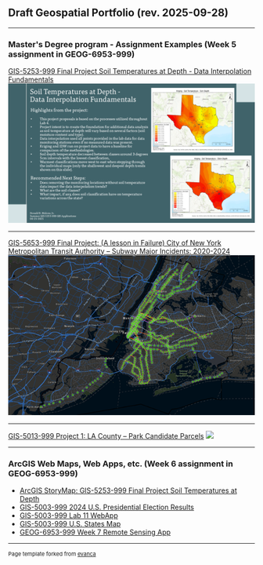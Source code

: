 ## Draft Geospatial Portfolio (rev. 2025-09-28)

---

### Master's Degree program - Assignment Examples (Week 5 assignment in GEOG-6953-999) 

[GIS-5253-999 Final Project Soil Temperatures at Depth -
Data Interpolation Fundamentals](/soil_temp.html)
<img src="images/MeloneD_Final_Presentation_Slide.png?raw=true"/>

---

[GIS-5653-999 Final Project: (A lesson in Failure)
City of New York Metropolitan Transit Authority –
Subway Major Incidents: 2020-2024](/city_of_ny_mta.html)
<img src="images/Picture1.png?raw=true"/>

---
[GIS-5013-999 Project 1: 
LA County – Park Candidate Parcels](/project1a.html)
<img src="images/Layout.jpg?raw=true"/>

---

### ArcGIS Web Maps, Web Apps, etc. (Week 6 assignment in GEOG-6953-999)

- [ArcGIS StoryMap: GIS-5253-999 Final Project Soil Temperatures at Depth](https://storymaps.arcgis.com/stories/0490b4716ce74fffbf43b2cfd46c97f6/)
- [GIS-5003-999 2024 U.S. Presidential Election Results](https://arcg.is/1Hiu1b3)
- [GIS-5003-999 Lab 11 WebApp](https://uok.maps.arcgis.com/apps/instant/basic/index.html?appid=408602d7a9b14dd4a241263fa729e026)
- [GIS-5003-999 U.S. States Map](https://arcg.is/1DKSH41)
- [GEOG-6953-999 Week 7 Remote Sensing App](https://ee-soonerboomermelone.projects.earthengine.app/view/melonegeog6953rs)

---
<p style="font-size:11px">Page template forked from <a href="https://github.com/evanca/quick-portfolio">evanca</a></p>
<!-- Remove above link if you don't want to attibute -->
